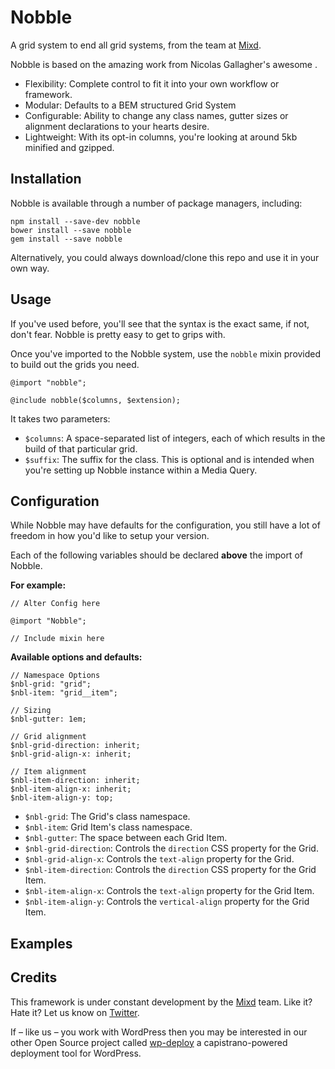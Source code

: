 # Nobble
A grid system to end all grid systems, from the team at [Mixd](http://www.mixd.co.uk).

Nobble is based on the amazing work from Nicolas Gallagher's awesome [](Griddle).

- Flexibility: Complete control to fit it into your own workflow or framework.
- Modular: Defaults to a BEM structured Grid System
- Configurable: Ability to change any class names, gutter sizes or alignment declarations to your hearts desire.
- Lightweight: With its opt-in columns, you're looking at around 5kb minified and gzipped.

## Installation

Nobble is available through a number of package managers, including:

```
npm install --save-dev nobble
bower install --save nobble
gem install --save nobble
```

Alternatively, you could always download/clone this repo and use it in your own way.

## Usage

If you've used [](Griddle) before, you'll see that the syntax is the exact same, if not, don't fear. Nobble is pretty easy to get to grips with.

Once you've imported to the Nobble system, use the `nobble` mixin provided to build out the grids you need.

```
@import "nobble";

@include nobble($columns, $extension);
```

It takes two parameters:

- `$columns`: A space-separated list of integers, each of which results in the build of that particular grid.
- `$suffix`: The suffix for the class. This is optional and is intended when you're setting up Nobble instance within a Media Query.


## Configuration
While Nobble may have defaults for the configuration, you still have a lot of freedom in how you'd like to setup your version.

Each of the following variables should be declared **above** the import of Nobble.

**For example:**

```
// Alter Config here

@import "Nobble";

// Include mixin here
```

**Available options and defaults:**

```
// Namespace Options
$nbl-grid: "grid";
$nbl-item: "grid__item";

// Sizing
$nbl-gutter: 1em;

// Grid alignment
$nbl-grid-direction: inherit;
$nbl-grid-align-x: inherit;

// Item alignment
$nbl-item-direction: inherit;
$nbl-item-align-x: inherit;
$nbl-item-align-y: top;
```

- `$nbl-grid`: The Grid's class namespace.
- `$nbl-item`: Grid Item's class namespace.
- `$nbl-gutter`: The space between each Grid Item.
- `$nbl-grid-direction`: Controls the `direction` CSS property for the Grid.
- `$nbl-grid-align-x`: Controls the `text-align` property for the Grid.
- `$nbl-item-direction`: Controls the `direction` CSS property for the Grid Item.
- `$nbl-item-align-x`: Controls the `text-align` property for the Grid Item.
- `$nbl-item-align-y`: Controls the `vertical-align` property for the Grid Item.


## Examples


## Credits

This framework is under constant development by the [Mixd](http://mixd.co.uk) team. Like it? Hate it? Let us know on [Twitter](http://twitter.com/mixd).

If – like us – you work with WordPress then you may be interested in our other Open Source project called [wp-deploy](https://github.com/Mixd/wp-deploy) a capistrano-powered deployment tool for WordPress.
